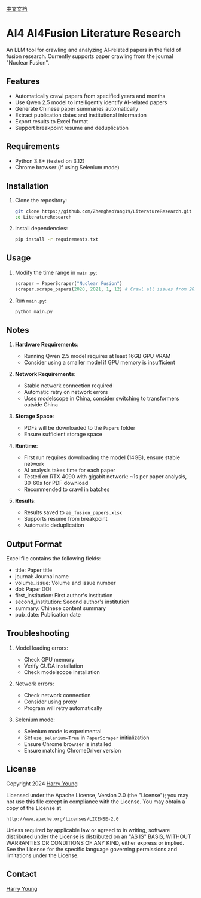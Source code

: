 [中文文档](README_CN.md)

# AI4 AI4Fusion Literature Research

An LLM tool for crawling and analyzing AI-related papers in the field of fusion research. Currently supports paper crawling from the journal "Nuclear Fusion".

## Features

- Automatically crawl papers from specified years and months
- Use Qwen 2.5 model to intelligently identify AI-related papers
- Generate Chinese paper summaries automatically
- Extract publication dates and institutional information
- Export results to Excel format
- Support breakpoint resume and deduplication

## Requirements

- Python 3.8+ (tested on 3.12)
- Chrome browser (if using Selenium mode)

## Installation

1. Clone the repository:
   ```bash
   git clone https://github.com/ZhenghaoYang19/LiteratureResearch.git
   cd LiteratureResearch
   ```

2. Install dependencies:
   ```bash
   pip install -r requirements.txt
   ```

## Usage

1. Modify the time range in `main.py`:
   ```python
   scraper = PaperScraper("Nuclear Fusion")
   scraper.scrape_papers(2020, 2021, 1, 12) # Crawl all issues from 2020-2021
   ```

2. Run `main.py`:
   ```bash
   python main.py
   ```

## Notes

1. **Hardware Requirements**:
   - Running Qwen 2.5 model requires at least 16GB GPU VRAM
   - Consider using a smaller model if GPU memory is insufficient

2. **Network Requirements**:
   - Stable network connection required
   - Automatic retry on network errors
   - Uses modelscope in China, consider switching to transformers outside China

3. **Storage Space**:
   - PDFs will be downloaded to the `Papers` folder
   - Ensure sufficient storage space

4. **Runtime**:
   - First run requires downloading the model (14GB), ensure stable network
   - AI analysis takes time for each paper
   - Tested on RTX 4090 with gigabit network: ~1s per paper analysis, 30-60s for PDF download
   - Recommended to crawl in batches

5. **Results**:
   - Results saved to `ai_fusion_papers.xlsx`
   - Supports resume from breakpoint
   - Automatic deduplication

## Output Format

Excel file contains the following fields:
- title: Paper title
- journal: Journal name
- volume_issue: Volume and issue number
- doi: Paper DOI
- first_institution: First author's institution
- second_institution: Second author's institution
- summary: Chinese content summary
- pub_date: Publication date

## Troubleshooting

1. Model loading errors:
   - Check GPU memory
   - Verify CUDA installation
   - Check modelscope installation

2. Network errors:
   - Check network connection
   - Consider using proxy
   - Program will retry automatically

3. Selenium mode:
   - Selenium mode is experimental
   - Set `use_selenium=True` in `PaperScraper` initialization
   - Ensure Chrome browser is installed
   - Ensure matching ChromeDriver version

## License

Copyright 2024 [Harry Young](https://github.com/ZhenghaoYang19)

Licensed under the Apache License, Version 2.0 (the "License");
you may not use this file except in compliance with the License.
You may obtain a copy of the License at

    http://www.apache.org/licenses/LICENSE-2.0

Unless required by applicable law or agreed to in writing, software
distributed under the License is distributed on an "AS IS" BASIS,
WITHOUT WARRANTIES OR CONDITIONS OF ANY KIND, either express or implied.
See the License for the specific language governing permissions and
limitations under the License.

## Contact

[Harry Young](https://github.com/ZhenghaoYang19)

